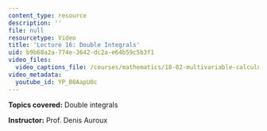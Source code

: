 ```yaml
---
content_type: resource
description: ''
file: null
resourcetype: Video
title: 'Lecture 16: Double Integrals'
uid: b9b68a2a-774e-3642-dc2a-e64b59c5b3f1
video_files:
  video_captions_file: /courses/mathematics/18-02-multivariable-calculus-fall-2007/video-lectures/lecture-16-double-integrals/YP_B0AapU0c.vtt
video_metadata:
  youtube_id: YP_B0AapU0c
---
```


**Topics covered:** Double integrals

**Instructor:** Prof. Denis Auroux